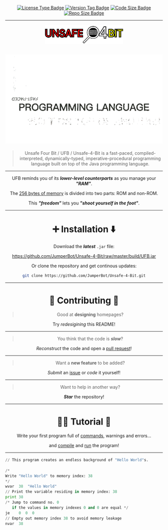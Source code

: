 <div align="center">

[![License Type Badge](https://img.shields.io/badge/license-GPL--3.0-blue?style=for-the-badge)]()
[![Version Tag  Badge](https://img.shields.io/github/v/release/JumperBot/Unsafe-4-Bit?color=green&style=for-the-badge)]()
[![Code Size    Badge](https://img.shields.io/github/languages/code-size/JumperBot/Unsafe-4-Bit?color=orange&style=for-the-badge)]()
[![Repo Size    Badge](https://img.shields.io/github/repo-size/JumperBot/Unsafe-4-Bit?color=red&style=for-the-badge)]()

---

[![Banner.png](./ShortenedBanner.png)](./ShortenedBanner.png)

[![UFBDesc.apng](UFBDesc.apng)](UFBDesc.apng)
---

> Unsafe Four Bit / UFB / Unsafe-4-Bit is a fast-paced, compiled-interpreted, dynamically-typed, imperative-procedural programming language built on top of the Java programming language.

---

UFB reminds you of its ***lower-level counterparts*** as you manage your ***"RAM"***.

The [256 bytes of memory](./test/README.md#memory) is divided into two parts: ROM and non-ROM.

This ***"freedom"*** lets you ***"shoot yourself in the foot"***.

</div>

---

<div align="center">

# :heavy_plus_sign: Installation :arrow_down:

Download the ***latest*** `.jar` file:

https://github.com/JumperBot/Unsafe-4-Bit/raw/master/build/UFB.jar

Or clone the repository and get continous updates:

```bash
git clone https://github.com/JumperBot/Unsafe-4-Bit.git
```

</div>

---

<div align="center">

# :construction: Contributing :construction_worker:

> Good at **designing** homepages?

Try *redesigining* this README!

---

> You think that the code is ***slow***?

*Reconstruct* the code and open a [pull request](https://github.com/JumperBot/Unsafe-4-Bit/compare)!

---

> Want a **new feature** to be added?

*Submit* an [issue](https://github.com/JumperBot/Unsafe-4-Bit/issues/new/choose) or *code* it yourself!

---

> Want to help in another way?

***Star*** the repository!

</div>

---

<div align="center">

# :technologist: Tutorial :monocle_face:

Write your first program full of [commands](./test/README.md#default-16), warnings and errors...

and [compile](./src/README.md#UFBC) and [run](./src/README.md#UFB) the program!

</div>

---

```python
// This program creates an endless background of "Hello World"s.

/*
Write "Hello World" to memory index: 38
*/
wvar  38  "Hello World"
// Print the variable residing in memory index: 38
print 38
/* Jump to command no. 0
   if the values in memory indexes 0 and 0 are equal */
je    0  0  0
// Empty out memory index 38 to avoid memory leakage
nvar  38
```
